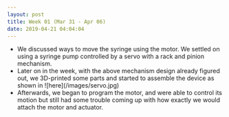 ```yaml
---
layout: post
title: Week 01 (Mar 31 - Apr 06)
date: 2019-04-21 04:04:04
---
```


<ul>
  <li>We discussed ways to move the syringe using the motor. We settled on using a syringe pump controlled by a servo with a rack and pinion mechanism.</li>
  <li markdown="1" >Later on in the week, with the above mechanism design already figured out, we 3D-printed some parts and started to assemble the device as shown in ![here](/images/servo.jpg)</li>
  <li>Afterwards, we began to program the motor, and were able to control its motion but still had some trouble coming up with how exactly we would attach the motor and actuator.</li>
</ul>
